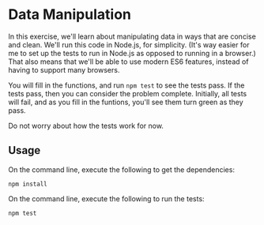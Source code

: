 # Data Manipulation
In this exercise, we'll learn about manipulating data in ways
that are concise and clean. We'll run this code in Node.js,
for simplicity. (It's way easier for me to set up the tests
to run in Node.js as opposed to running in a browser.) That
also means that we'll be able to use modern ES6
features, instead of having to support many browsers.

You will fill in the functions, and run `npm test` to see the tests
pass. If the tests pass, then you can consider the problem complete.
Initially, all tests will fail, and as you fill in the funtions,
you'll see them turn green as they pass.

Do not worry about how the tests work for now.

## Usage

On the command line, execute the following to get the dependencies:

```
npm install
```

On the command line, execute the following to run the tests:

```
npm test
```